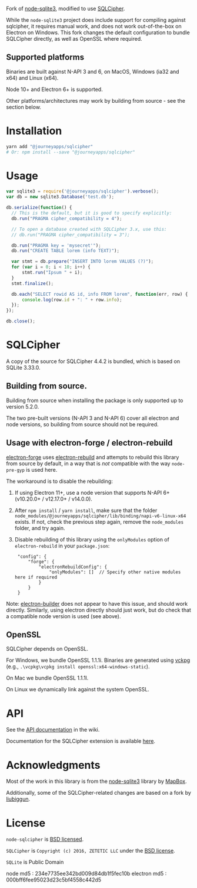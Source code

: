 Fork of [node-sqlite3](https://github.com/mapbox/node-sqlite3), modified to use [SQLCipher](https://www.zetetic.net/sqlcipher/).

While the `node-sqlite3` project does include support for compiling against sqlcipher, it requires manual work, and does not work out-of-the-box on Electron on Windows. This fork changes the default configuration to bundle SQLCipher directly, as well as OpenSSL where required.

## Supported platforms

Binaries are built against N-API 3 and 6, on MacOS, Windows (ia32 and x64) and Linux (x64).

Node 10+ and Electron 6+ is supported.

Other platforms/architectures may work by building from source - see the section below.

# Installation

```sh
yarn add "@journeyapps/sqlcipher"
# Or: npm install --save "@journeyapps/sqlcipher"
```

# Usage

``` js
var sqlite3 = require('@journeyapps/sqlcipher').verbose();
var db = new sqlite3.Database('test.db');

db.serialize(function() {
  // This is the default, but it is good to specify explicitly:
  db.run("PRAGMA cipher_compatibility = 4");

  // To open a database created with SQLCipher 3.x, use this:
  // db.run("PRAGMA cipher_compatibility = 3");

  db.run("PRAGMA key = 'mysecret'");
  db.run("CREATE TABLE lorem (info TEXT)");

  var stmt = db.prepare("INSERT INTO lorem VALUES (?)");
  for (var i = 0; i < 10; i++) {
      stmt.run("Ipsum " + i);
  }
  stmt.finalize();

  db.each("SELECT rowid AS id, info FROM lorem", function(err, row) {
      console.log(row.id + ": " + row.info);
  });
});

db.close();
```

# SQLCipher

A copy of the source for SQLCipher 4.4.2 is bundled, which is based on SQLite 3.33.0.

## Building from source.

Building from source when installing the package is only supported up to version 5.2.0.

The two pre-built versions (N-API 3 and N-API 6) cover all electron and node versions, so building from source should
not be required.

## Usage with electron-forge / electron-rebuild

[electron-forge](https://www.electronforge.io/) uses [electron-rebuild](https://github.com/electron/electron-rebuild) and attempts to rebuild this library from source by default, in a way
that is _not_ compatible with the way `node-pre-gyp` is used here.

The workaround is to disable the rebuilding:
1. If using Electron 11+, use a node version that supports N-API 6+ (v10.20.0+ / v12.17.0+ / v14.0.0).
2. After `npm install` / `yarn install`, make sure that the folder `node_modules/@journeyapps/sqlcipher/lib/binding/napi-v6-linux-x64` exists.
   If not, check the previous step again, remove the `node_modules` folder, and try again.
3. Disable rebuilding of this library using the `onlyModules` option of `electron-rebuild` in your `package.json`:

        "config": {
            "forge": {
                "electronRebuildConfig": {
                    "onlyModules": []  // Specify other native modules here if required
                }
            }
        }

Note: [electron-builder](https://www.electron.build/) does not appear to have this issue, and should work directly.
Similarly, using electron directly should just work, but do check that a compatible node version is used (see above). 

## OpenSSL

SQLCipher depends on OpenSSL.

For Windows, we bundle OpenSSL 1.1.1i. Binaries are generated using [vckpg](https://github.com/microsoft/vcpkg) (e.g., `.\vcpkg\vcpkg install openssl:x64-windows-static`).

On Mac we bundle OpenSSL 1.1.1l.

On Linux we dynamically link against the system OpenSSL.

# API

See the [API documentation](https://github.com/mapbox/node-sqlite3/wiki) in the wiki.

Documentation for the SQLCipher extension is available [here](https://www.zetetic.net/sqlcipher/sqlcipher-api/).

# Acknowledgments

Most of the work in this library is from the [node-sqlite3](https://github.com/mapbox/node-sqlite3) library by [MapBox](https://mapbox.com/).

Additionally, some of the SQLCipher-related changes are based on a fork by [liubiggun](https://github.com/liubiggun/node-sqlite3).

# License

`node-sqlcipher` is [BSD licensed](./LICENSE).

`SQLCipher` is `Copyright (c) 2016, ZETETIC LLC` under the [BSD license](https://github.com/sqlcipher/sqlcipher/blob/master/LICENSE).

`SQLite` is Public Domain



node
md5 : 234e7735ee342bd009d84db1f5fec10b
electron
md5 : 000bff6fee95023d23c5bf4558c442d5